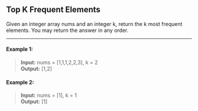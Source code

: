 ## Top K Frequent Elements

Given an integer array nums and an integer k, return the k most frequent elements. You may return the answer in any order.

---

#### Example 1:
> **Input:** nums = [1,1,1,2,2,3], k = 2<br>
> **Output:** [1,2]

#### Example 2:
> **Input:** nums = [1], k = 1<br>
> **Output:** [1]
